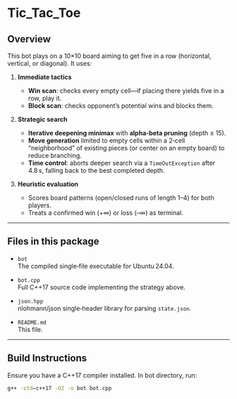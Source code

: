 # Tic_Tac_Toe

## Overview  
This bot plays on a 10×10 board aiming to get five in a row (horizontal, vertical, or diagonal). It uses:

1. **Immediate tactics**  
   - **Win scan**: checks every empty cell—if placing there yields five in a row, play it.  
   - **Block scan**: checks opponent’s potential wins and blocks them.

2. **Strategic search**  
   - **Iterative deepening minimax** with **alpha‑beta pruning** (depth ≤ 15).  
   - **Move generation** limited to empty cells within a 2‑cell “neighborhood” of existing pieces (or center on an empty board) to reduce branching.  
   - **Time control**: aborts deeper search via a `TimeOutException` after 4.8 s, falling back to the best completed depth.  

3. **Heuristic evaluation**  
   - Scores board patterns (open/closed runs of length 1–4) for both players.  
   - Treats a confirmed win (+∞) or loss (–∞) as terminal.

---

## Files in this package

- `bot`  
  The compiled single‐file executable for Ubuntu 24.04.

- `bot.cpp`  
  Full C++17 source code implementing the strategy above.

- `json.hpp`  
  nlohmann/json single‑header library for parsing `state.json`.

- `README.md`  
  This file.

---

## Build Instructions

Ensure you have a C++17 compiler installed. In bot directory, run:

```bash
g++ -std=c++17 -O2 -o bot bot.cpp